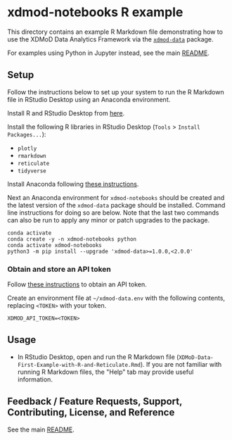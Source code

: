 # xdmod-notebooks R example
This directory contains an example R Markdown file demonstrating how to use the XDMoD Data Analytics Framework via the [`xdmod-data`](https://pypi.org/project/xdmod-data/) package.

For examples using Python in Jupyter instead, see the main [README](../).

## Setup
Follow the instructions below to set up your system to run the R Markdown file in RStudio Desktop using an Anaconda environment.

Install R and RStudio Desktop from [here](https://posit.co/download/rstudio-desktop/).

Install the following R libraries in RStudio Desktop (`Tools` > `Install Packages...`):
* `plotly`
* `rmarkdown`
* `reticulate`
* `tidyverse`

Install Anaconda following [these instructions](https://docs.anaconda.com/free/anaconda/install/index.html).

Next an Anaconda environment for `xdmod-notebooks` should be created and the latest version of the `xdmod-data` package should be installed. Command line instructions for doing so are below. Note that the last two commands can also be run to apply any minor or patch upgrades to the package.

```
conda activate
conda create -y -n xdmod-notebooks python
conda activate xdmod-notebooks
python3 -m pip install --upgrade 'xdmod-data>=1.0.0,<2.0.0'
```

### Obtain and store an API token
Follow [these instructions](https://github.com/ubccr/xdmod-data#api-token-access) to obtain an API token.

Create an environment file at `~/xdmod-data.env` with the following contents, replacing `<TOKEN>` with your token.
```
XDMOD_API_TOKEN=<TOKEN>
```

## Usage
* In RStudio Desktop, open and run the R Markdown file (`XDMoD-Data-First-Example-with-R-and-Reticulate.Rmd`). If you are not familiar with running R Markdown files, the "Help" tab may provide useful information.

## Feedback / Feature Requests, Support, Contributing, License, and Reference
See the main [README](../).
